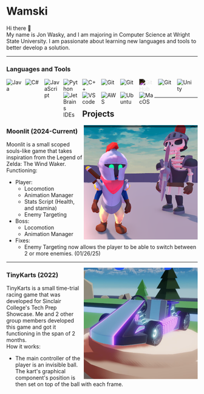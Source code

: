 # Wamski
Hi there 👋  
My name is Jon Wasky, and I am majoring in Computer Science at Wright State University. I am passionate about learning new languages and tools to better develop a solution.

---
### Languages and Tools
<img align="left" alt="Java" width="40px" style="padding-right:10px;" src="https://cdn.jsdelivr.net/gh/devicons/devicon/icons/java/java-original.svg"/>
<img align="left" alt="C#" width="40px" style="padding-right:10px;" src="https://cdn.jsdelivr.net/gh/devicons/devicon@latest/icons/csharp/csharp-original.svg" />
<img align="left" alt="JavaScript" width="40px" style="padding-right:10px;" src="https://cdn.jsdelivr.net/gh/devicons/devicon@latest/icons/javascript/javascript-original.svg" />
<img align="left" alt="Python" width="40px" style="padding-right:10px;" src="https://cdn.jsdelivr.net/gh/devicons/devicon@latest/icons/python/python-original.svg" />
<img align="left" alt="C++" width="40px" style="padding-right:10px;" src="https://cdn.jsdelivr.net/gh/devicons/devicon@latest/icons/cplusplus/cplusplus-original.svg" />
<img align="left" alt="Git" width="40px" style="padding-right:10px;" src="https://cdn.jsdelivr.net/gh/devicons/devicon@latest/icons/git/git-original.svg" />
<img align="left" alt="Git" width="40px" style="padding-right:10px;" src="https://cdn.jsdelivr.net/gh/devicons/devicon@latest/icons/bash/bash-original.svg" />
<img align="left" alt="GitHub" width="40px" style="padding-right:10px;filter: invert(1);" src="https://cdn.jsdelivr.net/gh/devicons/devicon@latest/icons/github/github-original.svg" />
<img align="left" alt="Git" width="40px" style="padding-right:10px;" src="https://cdn.jsdelivr.net/gh/devicons/devicon@latest/icons/blender/blender-original.svg" />
<img align="left" alt="Unity" width="40px" style="padding-right:10px;" src="https://cdn.jsdelivr.net/gh/devicons/devicon@latest/icons/unity/unity-original.svg" />
<img align="left" alt="JetBrains IDEs" width="40px" style="padding-right:10px;" src="https://cdn.jsdelivr.net/gh/devicons/devicon@latest/icons/jetbrains/jetbrains-original.svg" />
<img align="left" alt="VScode" width="40px" style="padding-right:10px;" src="https://cdn.jsdelivr.net/gh/devicons/devicon@latest/icons/vscode/vscode-original.svg" />
<img align="left" alt="AWS" width="40px" style="padding-right:10px;" src="https://cdn.jsdelivr.net/gh/devicons/devicon@latest/icons/amazonwebservices/amazonwebservices-original-wordmark.svg" />
<img align="left" alt="Ubuntu" width="40px" style="padding-right:10px;" src="https://cdn.jsdelivr.net/gh/devicons/devicon@latest/icons/ubuntu/ubuntu-original.svg" />
<img align="left" alt="MacOS" width="40px" stlye="padding-right:10px;" src="https://www.svgrepo.com/show/349361/finder.svg" />
<br/>
<br/>

---

## Projects
<img align="right" alt="Moonlit" width=300 src="/Images/Moonlit.png">

### Moonlit (2024-Current)
Moonlit is a small scoped souls-like game that takes inspiration from the Legend of Zelda: The Wind Waker.  
Functioning:
- Player:
  - Locomotion
  - Animation Manager
  - Stats Script (Health, and stamina)
  - Enemy Targeting
- Boss:
  - Locomotion
  - Animation Manager
- Fixes:
  - Enemy Targeting now allows the player to be able to switch between 2 or more enemies. (01/26/25)

---

<img align="right" alt="TinyKarts" width=300 src="/Images/TinyKarts.png">

### TinyKarts (2022)
TinyKarts is a small time-trial racing game that was developed for Sinclair College's Tech Prep Showcase. Me and 2 other group members developed this game and got it functioning in the span of 2 months.  
How it works:
- The main controller of the player is an invisible ball. The kart's graphical component's position is then set on top of the ball with each frame.
